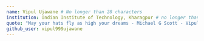 ```yaml
---
name: Vipul Ujawane # No longer than 28 characters
institution: Indian Institute of Technology, Kharagpur # no longer than 58 characters
quote: "May your hats fly as high your dreams - Michael G Scott - Vipul Ujawane"  # no longer than 100 characters, avoid using quotes(") to guarantee the format remains the same.
github_user: vipul999ujawane
---
```

